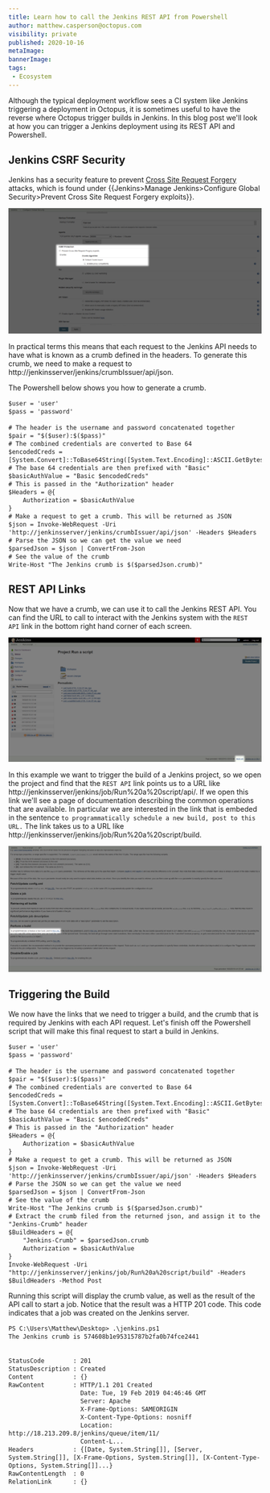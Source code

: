 ```yaml
---
title: Learn how to call the Jenkins REST API from Powershell
author: matthew.casperson@octopus.com
visibility: private
published: 2020-10-16
metaImage: 
bannerImage: 
tags:
 - Ecosystem
---
```


Although the typical deployment workflow sees a CI system like Jenkins triggering a deployment in Octopus, it is sometimes useful to have the reverse where Octopus trigger builds in Jenkins. In this blog post we'll look at how you can trigger a Jenkins deployment using its REST API and Powershell.

## Jenkins CSRF Security

Jenkins has a security feature to prevent [Cross Site Request Forgery](https://support.cloudbees.com/hc/en-us/articles/219257077-CSRF-Protection-Explained) attacks, which is found under {{Jenkins>Manage Jenkins>Configure Global Security>Prevent Cross Site Request Forgery exploits}}.

![](csrf.png "width=500")

In practical terms this means that each request to the Jenkins API needs to have what is known as a crumb defined in the headers. To generate this crumb, we need to make a request to http://jenkinsserver/jenkins/crumbIssuer/api/json.

The Powershell below shows you how to generate a crumb.

```
$user = 'user'
$pass = 'password'

# The header is the username and password concatenated together
$pair = "$($user):$($pass)"
# The combined credentials are converted to Base 64
$encodedCreds = [System.Convert]::ToBase64String([System.Text.Encoding]::ASCII.GetBytes($pair))
# The base 64 credentials are then prefixed with "Basic"
$basicAuthValue = "Basic $encodedCreds"
# This is passed in the "Authorization" header
$Headers = @{
    Authorization = $basicAuthValue
}
# Make a request to get a crumb. This will be returned as JSON
$json = Invoke-WebRequest -Uri 'http://jenkinsserver/jenkins/crumbIssuer/api/json' -Headers $Headers
# Parse the JSON so we can get the value we need
$parsedJson = $json | ConvertFrom-Json
# See the value of the crumb
Write-Host "The Jenkins crumb is $($parsedJson.crumb)"
```

## REST API Links

Now that we have a crumb, we can use it to call the Jenkins REST API. You can find the URL to call to interact with the Jenkins system with the `REST API` link in the bottom right hand corner of each screen.

![](restapi.png "width=500")

In this example we want to trigger the build of a Jenkins project, so we open the project and find that the `REST API` link points us to a URL like http://jenkinsserver/jenkins/job/Run%20a%20script/api/. If we open this link we'll see a page of documentation describing the common operations that are available. In particular we are interested in the link that is embeded in the sentence `to programmatically schedule a new build, post to this URL.` The link takes us to a URL like http://jenkinsserver/jenkins/job/Run%20a%20script/build.

![](restapidocs.png "width=500")

## Triggering the Build

We now have the links that we need to trigger a build, and the crumb that is required by Jenkins with each API request. Let's finish off the Powershell script that will make this final request to start a build in Jenkins.

```
$user = 'user'
$pass = 'password'

# The header is the username and password concatenated together
$pair = "$($user):$($pass)"
# The combined credentials are converted to Base 64
$encodedCreds = [System.Convert]::ToBase64String([System.Text.Encoding]::ASCII.GetBytes($pair))
# The base 64 credentials are then prefixed with "Basic"
$basicAuthValue = "Basic $encodedCreds"
# This is passed in the "Authorization" header
$Headers = @{
    Authorization = $basicAuthValue
}
# Make a request to get a crumb. This will be returned as JSON
$json = Invoke-WebRequest -Uri 'http://jenkinsserver/jenkins/crumbIssuer/api/json' -Headers $Headers
# Parse the JSON so we can get the value we need
$parsedJson = $json | ConvertFrom-Json
# See the value of the crumb
Write-Host "The Jenkins crumb is $($parsedJson.crumb)"
# Extract the crumb filed from the returned json, and assign it to the "Jenkins-Crumb" header
$BuildHeaders = @{
    "Jenkins-Crumb" = $parsedJson.crumb
    Authorization = $basicAuthValue
}
Invoke-WebRequest -Uri "http://jenkinsserver/jenkins/job/Run%20a%20script/build" -Headers $BuildHeaders -Method Post
```

Running this script will display the crumb value, as well as the result of the API call to start a job. Notice that the result was a HTTP 201 code. This code indicates that a job was created on the Jenkins server.

```
PS C:\Users\Matthew\Desktop> .\jenkins.ps1
The Jenkins crumb is 574608b1e95315787b2fa0b74fce2441


StatusCode        : 201
StatusDescription : Created
Content           : {}
RawContent        : HTTP/1.1 201 Created
                    Date: Tue, 19 Feb 2019 04:46:46 GMT
                    Server: Apache
                    X-Frame-Options: SAMEORIGIN
                    X-Content-Type-Options: nosniff
                    Location: http://18.213.209.8/jenkins/queue/item/11/
                    Content-L...
Headers           : {[Date, System.String[]], [Server, System.String[]], [X-Frame-Options, System.String[]], [X-Content-Type-Options, System.String[]]...}
RawContentLength  : 0
RelationLink      : {}
```